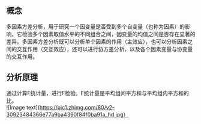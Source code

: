 ## 概念
多因素方差分析，用于研究一个因变量是否受到多个自变量（也称为因素）的影响，它检验多个因素取值水平的不同组合之间，因变量的均值之间是否存在显著的差异。多因素方差分析既可以分析单个因素的作用（主效应），也可以分析因素之间的交互作用（交互效应），还可以进行协方差分析，以及各个因素变量与协变量的交互作用。
## 分析原理
通过计算F统计量，进行F检验。F统计量是平均组间平方和与平均组内平方和的比。<br>
![Image text](https://pic1.zhimg.com/80/v2-30923484366e77a9ba4390f84f0ba91a_hd.jpg）
